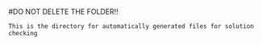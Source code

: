 #DO NOT DELETE THE FOLDER!!

    This is the directory for automatically generated files for solution checking
